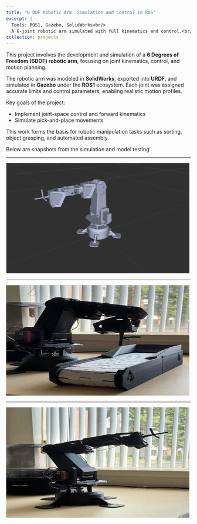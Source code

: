 ```yaml
---
title: "6 DOF Robotic Arm: Simulation and Control in ROS"
excerpt: |
  Tools: ROS1, Gazebo, SolidWorks<br/>
  A 6-joint robotic arm simulated with full kinematics and control.<br/><img src='/images/6 dof 1.png' alt='Robotic Arm' width='500' height='300'/>
collection: projects
---
```


This project involves the development and simulation of a **6 Degrees of Freedom (6DOF) robotic arm**, focusing on joint kinematics, control, and motion planning.

The robotic arm was modeled in **SolidWorks**, exported into **URDF**, and simulated in **Gazebo** under the **ROS1** ecosystem. Each joint was assigned accurate limits and control parameters, enabling realistic motion profiles.

Key goals of the project:
- Implement joint-space control and forward kinematics
- Simulate pick-and-place movements

This work forms the basis for robotic manipulation tasks such as sorting, object grasping, and automated assembly.

Below are snapshots from the simulation and model testing:

---

<img src="/images/IMG_1.png" alt="Robotic Arm 1" width="500" height="300">

---

<img src="/images/Arm.jpg" alt="Robotic Arm 1" width="500" height="300">

---

<img src="/images/arm1.jpg" alt="Robotic Arm 2" width="500" height="300">
